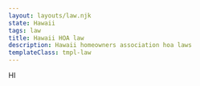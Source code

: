 ```yaml
---
layout: layouts/law.njk
state: Hawaii
tags: law
title: Hawaii HOA law
description: Hawaii homeowners association hoa laws
templateClass: tmpl-law
---
```


HI